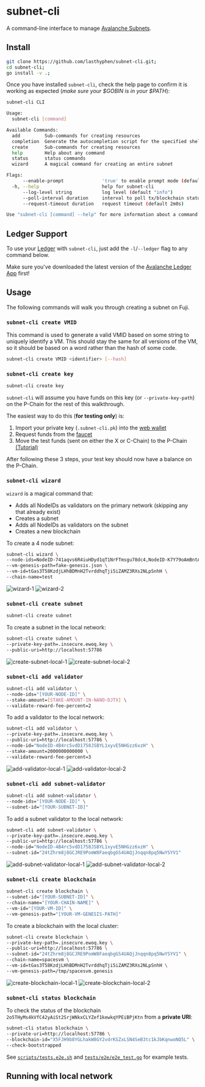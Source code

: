# subnet-cli

A command-line interface to manage [Avalanche Subnets](https://docs.djtx.network/build/tutorials/platform/subnets).

## Install

```bash
git clone https://github.com/lasthyphen/subnet-cli.git;
cd subnet-cli;
go install -v .;
```

Once you have installed `subnet-cli`, check the help page to confirm it is
working as expected (_make sure your $GOBIN is in your $PATH_):

```bash
subnet-cli CLI

Usage:
  subnet-cli [command]

Available Commands:
  add         Sub-commands for creating resources
  completion  Generate the autocompletion script for the specified shell
  create      Sub-commands for creating resources
  help        Help about any command
  status      status commands
  wizard      A magical command for creating an entire subnet

Flags:
      --enable-prompt              'true' to enable prompt mode (default true)
  -h, --help                       help for subnet-cli
      --log-level string           log level (default "info")
      --poll-interval duration     interval to poll tx/blockchain status (default 1s)
      --request-timeout duration   request timeout (default 2m0s)

Use "subnet-cli [command] --help" for more information about a command.
```

## Ledger Support
To use your [Ledger](https://www.ledger.com) with `subnet-cli`, just add the
`-l`/`--ledger` flag to any command below.

Make sure you've downloaded the latest version of the
[Avalanche Ledger App](https://docs.djtx.network/learn/setup-your-ledger-nano-s-with-avalanche)
first!

## Usage

The following commands will walk you through creating a subnet on Fuji.

### `subnet-cli create VMID`

This command is used to generate a valid VMID based on some string to uniquely
identify a VM. This should stay the same for all versions of the VM, so it
should be based on a word rather than the hash of some code.

```bash
subnet-cli create VMID <identifier> [--hash]
```

### `subnet-cli create key`

```bash
subnet-cli create key
```

`subnet-cli` will assume you have funds on this key (or `--private-key-path`) on the P-Chain for the
rest of this walkthrough.

The easiest way to do this (**for testing only**) is:

1) Import your private key (`.subnet-cli.pk`) into the [web wallet](https://wallet.djtx.network)
2) Request funds from the [faucet](https://faucet.djtx-test.network)
3) Move the test funds (sent on either the X or C-Chain) to the P-Chain [(Tutorial)](https://docs.djtx.network/build/tutorials/platform/transfer-djtx-between-x-chain-and-p-chain/)

After following these 3 steps, your test key should now have a balance on the
P-Chain.

### `subnet-cli wizard`
`wizard` is a magical command that:
* Adds all NodeIDs as validators on the primary network (skipping any that
  already exist)
* Creates a subnet
* Adds all NodeIDs as validators on the subnet
* Creates a new blockchain

To create a 4 node subnet:

```bash
subnet-cli wizard \
--node-ids=NodeID-741aqvs6R4iuHDyd1qT1NrFTmsgu78dc4,NodeID-K7Y79oAmBntAcdkyY1CLxCim8QuqcZbBp,NodeID-C3EY6u4v7DDi6YEbYf1wmXdvkEFXYuXNW,NodeID-AiLGeqQfh9gZY3Y8wLMD15tuJtsJHq5Qi \
--vm-genesis-path=fake-genesis.json \
--vm-id=tGas3T58KzdjLHhBDMnH2TvrddhqTji5iZAMZ3RXs2NLpSnhH \
--chain-name=test
```

![wizard-1](./img/wizard-1.png)
![wizard-2](./img/wizard-2.png)


### `subnet-cli create subnet`

```bash
subnet-cli create subnet
```

To create a subnet in the local network:

```bash
subnet-cli create subnet \
--private-key-path=.insecure.ewoq.key \
--public-uri=http://localhost:57786
```

![create-subnet-local-1](./img/create-subnet-local-1.png)
![create-subnet-local-2](./img/create-subnet-local-2.png)

### `subnet-cli add validator`

```bash
subnet-cli add validator \
--node-ids="[YOUR-NODE-ID]" \
--stake-amount=[STAKE-AMOUNT-IN-NANO-DJTX] \
--validate-reward-fee-percent=2
```

To add a validator to the local network:

```bash
subnet-cli add validator \
--private-key-path=.insecure.ewoq.key \
--public-uri=http://localhost:57786 \
--node-id="NodeID-4B4rc5vdD1758JSBYL1xyvE5NHGzz6xzH" \
--stake-amount=2000000000000 \
--validate-reward-fee-percent=3
```

![add-validator-local-1](./img/add-validator-local-1.png)
![add-validator-local-2](./img/add-validator-local-2.png)

### `subnet-cli add subnet-validator`

```bash
subnet-cli add subnet-validator \
--node-ids="[YOUR-NODE-ID]" \
--subnet-id="[YOUR-SUBNET-ID]"
```

To add a subnet validator to the local network:

```bash
subnet-cli add subnet-validator \
--private-key-path=.insecure.ewoq.key \
--public-uri=http://localhost:57786 \
--node-id="NodeID-4B4rc5vdD1758JSBYL1xyvE5NHGzz6xzH" \
--subnet-id="24tZhrm8j8GCJRE9PomW8FaeqbgGS4UAQjJnqqn8pq5NwYSYV1"
```

![add-subnet-validator-local-1](./img/add-subnet-validator-local-1.png)
![add-subnet-validator-local-2](./img/add-subnet-validator-local-2.png)

### `subnet-cli create blockchain`

```bash
subnet-cli create blockchain \
--subnet-id="[YOUR-SUBNET-ID]" \
--chain-name="[YOUR-CHAIN-NAME]" \
--vm-id="[YOUR-VM-ID]" \
--vm-genesis-path="[YOUR-VM-GENESIS-PATH]"
```

To create a blockchain with the local cluster:

```bash
subnet-cli create blockchain \
--private-key-path=.insecure.ewoq.key \
--public-uri=http://localhost:57786 \
--subnet-id="24tZhrm8j8GCJRE9PomW8FaeqbgGS4UAQjJnqqn8pq5NwYSYV1" \
--chain-name=spacesvm \
--vm-id=tGas3T58KzdjLHhBDMnH2TvrddhqTji5iZAMZ3RXs2NLpSnhH \
--vm-genesis-path=/tmp/spacesvm.genesis
```

![create-blockchain-local-1](./img/create-blockchain-local-1.png)
![create-blockchain-local-2](./img/create-blockchain-local-2.png)

### `subnet-cli status blockchain`

To check the status of the blockchain `2o5THyMs4kVfC42yAiSt2SrjWNkxCLYZef1kewkqYPEiBPjKtn` from a **private URI**:

```bash
subnet-cli status blockchain \
--private-uri=http://localhost:57786 \
--blockchain-id="X5FJH9b8YGLhakW8GY2vdrKSZxLSN4SeB3tc1kJbKqnwoNQ5L" \
--check-bootstrapped
```

See [`scripts/tests.e2e.sh`](scripts/tests.e2e.sh) and [`tests/e2e/e2e_test.go`](tests/e2e/e2e_test.go) for example tests.

## Running with local network

